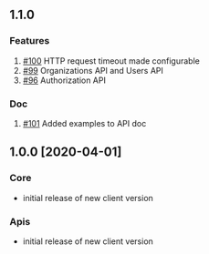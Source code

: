 ## 1.1.0
### Features
1. [#100](https://github.com/influxdata/influxdb-client-go/pull/100)  HTTP request timeout made configurable
1. [#99](https://github.com/influxdata/influxdb-client-go/pull/99)  Organizations API and Users API
1. [#96](https://github.com/influxdata/influxdb-client-go/pull/96)  Authorization API

### Doc
1. [#101](https://github.com/influxdata/influxdb-client-go/pull/101) Added examples to API doc

## 1.0.0 [2020-04-01]
### Core

- initial release of new client version

### Apis

- initial release of new client version